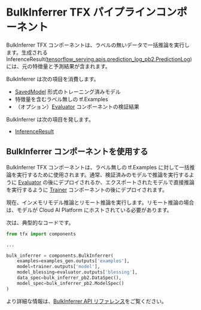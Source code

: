 # BulkInferrer TFX パイプラインコンポーネント

BulkInferrer TFX コンポーネントは、ラベルの無いデータで一括推論を実行します。生成される InferenceResult([tensorflow_serving.apis.prediction_log_pb2.PredictionLog](https://github.com/tensorflow/serving/blob/master/tensorflow_serving/apis/prediction_log.proto)) には、元の特徴量と予測結果が含まれます。

BulkInferrer は次の項目を消費します。

- [SavedModel](https://www.tensorflow.org/guide/saved_model.md) 形式のトレーニング済みモデル
- 特徴量を含むラベル無しの tf.Examples
- （オプション）[Evaluator](https://www.tensorflow.org/tfx/guide/evaluator.md) コンポーネントの検証結果

BulkInferrer は次の項目を発します。

- [InferenceResult](https://github.com/tensorflow/tfx/blob/master/tfx/types/standard_artifacts.py)

## BulkInferrer コンポーネントを使用する

BulkInferrer TFX コンポーネントは、ラベル無しの tf.Examples に対して一括推論を実行するために使用されます。通常、検証済みのモデルで推論を実行するように [Evaluator](https://www.tensorflow.org/tfx/guide/evaluator.md) の後にデプロイされるか、エクスポートされたモデルで直接推論を実行するように [Trainer](https://www.tensorflow.org/tfx/guide/trainer.md) コンポーネントの後にデプロイされます。

現在、インメモリモデル推論とリモート推論を実行します。リモート推論の場合は、モデルが Cloud AI Platform にホストされている必要があります。

次は、典型的なコードです。

```python
from tfx import components

...

bulk_inferrer = components.BulkInferrer(
    examples=examples_gen.outputs['examples'],
    model=trainer.outputs['model'],
    model_blessing=evaluator.outputs['blessing'],
    data_spec=bulk_inferrer_pb2.DataSpec(),
    model_spec=bulk_inferrer_pb2.ModelSpec()
)
```

より詳細な情報は、[BulkInferrer API リファレンス](https://www.tensorflow.org/tfx/api_docs/python/tfx/components/BulkInferrer)をご覧ください。
